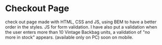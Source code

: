 # Checkout Page
check out page made with HTML, CSS and JS, using BEM to have a better order in the styles. JS for form validation. I have also put a validation when the user enters more than 10 Vintage Backbag units, a validation of "no more in stock" appears. (available only on PC) soon on mobile.
